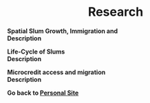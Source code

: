 
<!-- # <center> Matías Reyes Labbé </center> -->
# <center> Research </center>

<b> Spatial Slum Growth, Immigration and <br><b>
Description <br>

<b> Life-Cycle of Slums <br><b>
Description <br>

<b> Microcredit access and migration <br> <b>
Description <br>



 Go back to [Personal Site](https://mreyeslabbe.github.io/)
